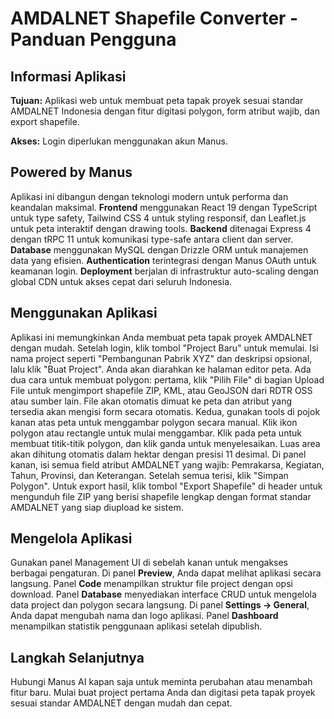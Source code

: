 # AMDALNET Shapefile Converter - Panduan Pengguna

## Informasi Aplikasi

**Tujuan:** Aplikasi web untuk membuat peta tapak proyek sesuai standar AMDALNET Indonesia dengan fitur digitasi polygon, form atribut wajib, dan export shapefile.

**Akses:** Login diperlukan menggunakan akun Manus.

## Powered by Manus

Aplikasi ini dibangun dengan teknologi modern untuk performa dan keandalan maksimal. **Frontend** menggunakan React 19 dengan TypeScript untuk type safety, Tailwind CSS 4 untuk styling responsif, dan Leaflet.js untuk peta interaktif dengan drawing tools. **Backend** ditenagai Express 4 dengan tRPC 11 untuk komunikasi type-safe antara client dan server. **Database** menggunakan MySQL dengan Drizzle ORM untuk manajemen data yang efisien. **Authentication** terintegrasi dengan Manus OAuth untuk keamanan login. **Deployment** berjalan di infrastruktur auto-scaling dengan global CDN untuk akses cepat dari seluruh Indonesia.

## Menggunakan Aplikasi

Aplikasi ini memungkinkan Anda membuat peta tapak proyek AMDALNET dengan mudah. Setelah login, klik tombol "Project Baru" untuk memulai. Isi nama project seperti "Pembangunan Pabrik XYZ" dan deskripsi opsional, lalu klik "Buat Project". Anda akan diarahkan ke halaman editor peta. Ada dua cara untuk membuat polygon: pertama, klik "Pilih File" di bagian Upload File untuk mengimport shapefile ZIP, KML, atau GeoJSON dari RDTR OSS atau sumber lain. File akan otomatis dimuat ke peta dan atribut yang tersedia akan mengisi form secara otomatis. Kedua, gunakan tools di pojok kanan atas peta untuk menggambar polygon secara manual. Klik ikon polygon atau rectangle untuk mulai menggambar. Klik pada peta untuk membuat titik-titik polygon, dan klik ganda untuk menyelesaikan. Luas area akan dihitung otomatis dalam hektar dengan presisi 11 desimal. Di panel kanan, isi semua field atribut AMDALNET yang wajib: Pemrakarsa, Kegiatan, Tahun, Provinsi, dan Keterangan. Setelah semua terisi, klik "Simpan Polygon". Untuk export hasil, klik tombol "Export Shapefile" di header untuk mengunduh file ZIP yang berisi shapefile lengkap dengan format standar AMDALNET yang siap diupload ke sistem.

## Mengelola Aplikasi

Gunakan panel Management UI di sebelah kanan untuk mengakses berbagai pengaturan. Di panel **Preview**, Anda dapat melihat aplikasi secara langsung. Panel **Code** menampilkan struktur file project dengan opsi download. Panel **Database** menyediakan interface CRUD untuk mengelola data project dan polygon secara langsung. Di panel **Settings → General**, Anda dapat mengubah nama dan logo aplikasi. Panel **Dashboard** menampilkan statistik penggunaan aplikasi setelah dipublish.

## Langkah Selanjutnya

Hubungi Manus AI kapan saja untuk meminta perubahan atau menambah fitur baru. Mulai buat project pertama Anda dan digitasi peta tapak proyek sesuai standar AMDALNET dengan mudah dan cepat.
